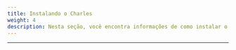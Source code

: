 ```yaml
---
title: Instalando o Charles
weight: 4
description: Nesta seção, você encontra informações de como instalar o Charles no seu projeto.
---
```


---
